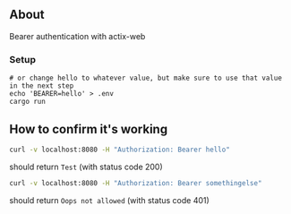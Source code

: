 ## About
Bearer authentication with actix-web

### Setup
```
# or change hello to whatever value, but make sure to use that value in the next step
echo 'BEARER=hello' > .env
cargo run
```

## How to confirm it's working
```bash
curl -v localhost:8080 -H "Authorization: Bearer hello"
```
should return
`Test` (with status code 200)


```bash
curl -v localhost:8080 -H "Authorization: Bearer somethingelse"
```
should return
`Oops not allowed` (with status code 401)
